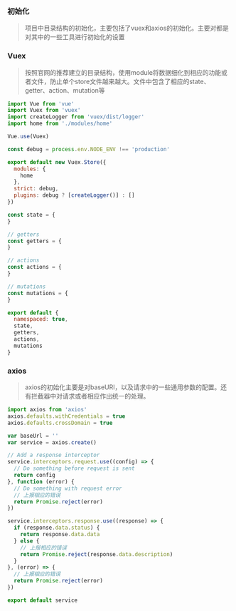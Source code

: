 ### 初始化
>项目中目录结构的初始化，主要包括了vuex和axios的初始化。主要对都是对其中的一些工具进行初始化的设置

### Vuex
>按照官网的推荐建立的目录结构，使用module将数据细化到相应的功能或者文件，防止单个store文件越来越大。文件中包含了相应的state、getter、action、mutation等
```JavaScript
import Vue from 'vue'
import Vuex from 'vuex'
import createLogger from 'vuex/dist/logger'
import home from './modules/home'

Vue.use(Vuex)

const debug = process.env.NODE_ENV !== 'production'

export default new Vuex.Store({
  modules: {
    home
  },
  strict: debug,
  plugins: debug ? [createLogger()] : []
})
```
```JavaScript
const state = {
}

// getters
const getters = {
}

// actions
const actions = {
}

// mutations
const mutations = {
}

export default {
  namespaced: true,
  state,
  getters,
  actions,
  mutations
}
```

### axios
> axios的初始化主要是对baseURl，以及请求中的一些通用参数的配置。还有拦截器中对请求或者相应作出统一的处理。
```JavaScript
import axios from 'axios'
axios.defaults.withCredentials = true
axios.defaults.crossDomain = true

var baseUrl = ''
var service = axios.create()

// Add a response interceptor
service.interceptors.request.use((config) => {
  // Do something before request is sent
  return config
}, function (error) {
  // Do something with request error
  // 上报相应的错误
  return Promise.reject(error)
})

service.interceptors.response.use((response) => {
  if (response.data.status) {
    return response.data.data
  } else {
    // 上报相应的错误
    return Promise.reject(response.data.description)
  }
}, (error) => {
  // 上报相应的错误
  return Promise.reject(error)
})

export default service
```